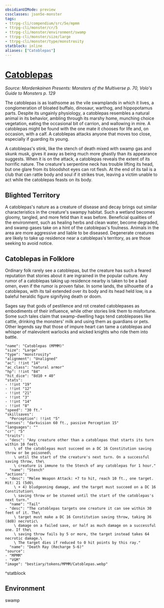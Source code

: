 ```yaml
---
obsidianUIMode: preview
cssclasses: json5e-monster
tags:
- ttrpg-cli/compendium/src/5e/mpmm
- ttrpg-cli/monster/cr/5
- ttrpg-cli/monster/environment/swamp
- ttrpg-cli/monster/size/large
- ttrpg-cli/monster/type/monstrosity
statblock: inline
aliases: ["Catoblepas"]
---
```

# [Catoblepas](3-Compendium\CLI\bestiary\monstrosity/catoblepas-mpmm.md)
*Source: Mordenkainen Presents: Monsters of the Multiverse p. 70, Volo's Guide to Monsters p. 129*  

The catoblepas is as loathsome as the vile swamplands in which it lives, a conglomeration of bloated buffalo, dinosaur, warthog, and hippopotamus parts. Despite its ungainly physiology, a catoblepas resembles a natural animal in its behavior, ambling through its marshy home, munching choice vegetation, eating the occasional bit of carrion, and wallowing in mire. A catoblepas might be found with the one mate it chooses for life and, on occasion, with a calf. A catoblepas attacks anyone that moves too close, especially if guarding its young.

A catoblepas's stink, like the stench of death mixed with swamp gas and skunk musk, gives it away as being much more ghastly than its appearance suggests. When it is on the attack, a catoblepas reveals the extent of its horrific nature. The creature's serpentine neck has trouble lifting its head, but one glare from its bloodshot eyes can rot flesh. At the end of its tail is a club that can rattle body and soul if it strikes true, leaving a victim unable to act while the catoblepas feasts on its body.

## Blighted Territory

A catoblepas's nature as a creature of disease and decay brings out similar characteristics in the creature's swampy habitat. Such a wetland becomes gloomy, tangled, and more fetid than it was before. Beneficial qualities of the environment, such as healing herbs and clean water, become degraded, and swamp gases take on a hint of the catoblepas's foulness. Animals in the area are more aggressive and liable to be diseased. Degenerate creatures are likely to take up residence near a catoblepas's territory, as are those seeking to avoid notice.

## Catoblepas in Folklore

Ordinary folk rarely see a catoblepas, but the creature has such a feared reputation that stories about it are ingrained in the popular culture. Any rumor of a catoblepas taking up residence nearby is taken to be a bad omen, even if the rumor is proven false. In some lands, the silhouette of a catoblepas, with its tail extended over its body and its head held low, is a baleful heraldic figure signifying death or doom.

Sages say that gods of pestilence and rot created catoblepases as embodiments of their influence, while other stories link them to misfortune. Some such tales claim that swamp-dwelling hags tend catoblepases like cattle, drinking the monsters' milk and using them as guardians or pets. Other legends say that those of impure heart can tame a catoblepas and whisper of malevolent warlocks and wicked knights who ride them into battle.

```statblock
"name": "Catoblepas (MPMM)"
"size": "Large"
"type": "monstrosity"
"alignment": "Unaligned"
"ac": !!int "14"
"ac_class": "natural armor"
"hp": !!int "84"
"hit_dice": "8d10 + 40"
"stats":
- !!int "19"
- !!int "12"
- !!int "21"
- !!int "3"
- !!int "14"
- !!int "8"
"speed": "30 ft."
"skillsaves":
  "Perception": !!int "5"
"senses": "darkvision 60 ft., passive Perception 15"
"languages": ""
"cr": "5"
"traits":
- "desc": "Any creature other than a catoblepas that starts its turn within 10 feet\
    \ of the catoblepas must succeed on a DC 16 Constitution saving throw or be poisoned\
    \ until the start of the creature's next turn. On a successful saving throw, the\
    \ creature is immune to the Stench of any catoblepas for 1 hour."
  "name": "Stench"
"actions":
- "desc": "Melee Weapon Attack: +7 to hit, reach 10 ft., one target. Hit: 21 (5d6\
    \ + 4) bludgeoning damage, and the target must succeed on a DC 16 Constitution\
    \ saving throw or be stunned until the start of the catoblepas's next turn."
  "name": "Tail"
- "desc": "The catoblepas targets one creature it can see within 30 feet of it. The\
    \ target must make a DC 16 Constitution saving throw, taking 36 (8d8) necrotic\
    \ damage on a failed save, or half as much damage on a successful one. If the\
    \ saving throw fails by 5 or more, the target instead takes 64 necrotic damage.\
    \ The target dies if reduced to 0 hit points by this ray."
  "name": "Death Ray (Recharge 5-6)"
"source":
- "MPMM"
- "VGM"
"image": "bestiary/tokens/MPMM/Catoblepas.webp"
```
^statblock

## Environment

swamp